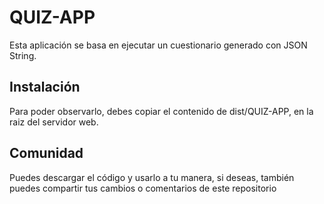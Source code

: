 # QUIZ-APP
 Esta aplicación se basa en ejecutar un cuestionario generado con JSON String.
 
 ## Instalación
 Para poder observarlo, debes copiar el contenido de dist/QUIZ-APP, en la raiz del servidor web.
 
 ## Comunidad
 Puedes descargar el código y usarlo a tu manera, si deseas, también puedes compartir tus cambios o comentarios de este repositorio
